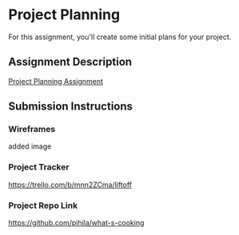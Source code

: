# Project Planning
For this assignment, you'll create some initial plans for your project.

## Assignment Description
[Project Planning Assignment](https://education.launchcode.org/liftoff/modules/assignments/project-planning)

## Submission Instructions

### Wireframes
added image
### Project Tracker

https://trello.com/b/mnn2ZCma/liftoff
### Project Repo Link

https://github.com/pihila/what-s-cooking
